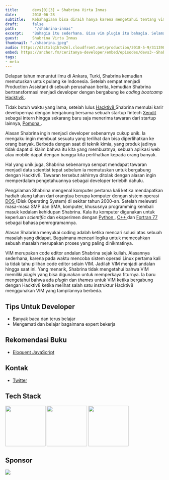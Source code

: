 ```yaml
---
title:      devs[0][3] = Shabrina Virta Inmas
date:       2018-06-28
subtitle:   Kebahagiaan bisa diraih hanya karena mengetahui tentang vim plugin.
draft:      false
path:        "/shabrina-inmas"
excerpt:    "Bahagia itu sederhana. Bisa vim plugin itu bahagia. Selama dua tahun saya menggunakan vim tanpa plugin sama sekali. Saya tidak tahu vim itu bisa diinstal plugin."
guest:      Shabrina Virta Inmas
thumbnail: "./shabrina.jpeg"
audio: https://d3ctxlq1ktw2nl.cloudfront.net/production/2018-5-9/3113905-44100-2-dc7cbdb1be6d.mp3
embed: https://anchor.fm/ceritanya-developer/embed/episodes/devs3--Shabrina-Virta-Inmas-e1b7rn
tags:
- meta
---
```


Delapan tahun menuntut ilmu di Ankara, Turki, Shabrina kemudian memutuskan untuk pulang ke Indonesia. Setelah sempat menjadi Production Assistant di sebuah perusahaan berita, kemudian Shabrina bertransformasi menjadi developer dengan bergabung ke _coding bootcamp_ [ Hacktiv8 ](https://hacktiv8.com).

Tidak butuh waktu yang lama, setelah lulus [ Hacktiv8 ](https://hacktiv8.com) Shabrina memulai karir developernya dengan bergabung bersama sebuah startup fintech [ Xendit ](https://www.xendit.co/en/) sebagai intern hingga sekarang baru saja menerima tawaran dari startup lainnya, [ Pomona ](https://web.pomona.id/).

Alasan Shabrina ingin menjadi developer sebenarnya cukup unik. Ia mengaku ingin membuat sesuatu yang terlihat dan bisa diperlihatkan ke orang banyak. Berbeda dengan saat di teknik kimia, yang produk jadinya tidak dapat di klaim bahwa itu kita yang membuatnya, sebuah aplikasi web atau mobile dapat dengan bangga kita perlihatkan kepada orang banyak.

Hal yang unik juga, Shabrina sebenarnya sempat mendapat tawaran menjadi data scientist tepat sebelum ia memutuskan untuk bergabung dengan Hacktiv8. Tawaran tersebut akhirnya ditolak dengan alasan ingin memperdalam pengetahuannya sebagai developer terlebih dahulu.

Pengalaman Shabrina mengenal komputer pertama kali ketika mendapatkan hadiah ulang tahun dari orangtua berupa komputer dengan sistem operasi [ DOS ](https://en.wikipedia.org/wiki/Disk_operating_system) (Disk Operating System) di sekitar tahun 2000-an. Setelah melewati masa-masa SMP dan SMA, komputer, khususnya programming kembali masuk kedalam kehidupan Shabrina. Kala itu komputer digunakan untuk keperluan _scientific_ dan eksperimen dengan [ Python ](https://www.python.org/), [ C++ ](https://en.wikipedia.org/wiki/C%2B%2B) dan [ Fortran 77 ](https://en.wikipedia.org/wiki/Fortran#FORTRAN_77) sebagai bahasa pemrogramannya.

Alasan Shabrina menyukai coding adalah ketika mencari solusi atas sebuah masalah yang didapat. Bagaimana mencari logika untuk memecahkan sebuah masalah merupakan proses yang paling dinikmatinya.

VIM merupakan code editor andalan Shabrina sejak kuliah. Alasannya sederhana, karena pada waktu mencoba sistem operasi Linux pertama kali ia tidak tahu pilihan code editor selain VIM. Jadilah VIM menjadi andalan hingga saat ini. Yang menarik, Shabrina tidak mengetahui bahwa VIM memiliki _plugin_ yang bisa digunakan untuk memperkaya fiturnya. Ia baru mengetahui bahwa ada _plugin_ dan _themes_ untuk VIM ketika bergabung dengan Hacktiv8 ketika melihat salah satu instruktur Hacktiv8 menggunakan VIM yang tampilannya berbeda.

## Tips Untuk Developer

* Banyak baca dan terus belajar
* Mengamati dan belajar bagaimana expert bekerja

## Rekomendasi Buku

* [ Eloquent JavaScript ](https://eloquentjavascript.net/)

## Kontak

* [ Twitter ](https://twitter.com/esviai)

## Tech Stack

<img src="https://nodejs.org/static/images/logos/nodejs-new-pantone-black.png" width="128" />
<img src="https://www.python.org/static/community_logos/python-logo-generic.svg" width="128" />
<img src="https://upload.wikimedia.org/wikipedia/commons/thumb/4/4f/Icon-Vim.svg/2000px-Icon-Vim.svg.png" width="128" />

## Sponsor

<a style="background-image: none !important;" href="https://hacktiv8.com" target="_blank"><img src="https://hacktiv8.com/img/logo-hacktiv8_bordered--md5--f7ee5fc69819b5ef3849344c119f5e18.png" /></a>
